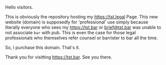 Hello visitors.

This is obviously the repository hosting my https://tst.legal Page. This new website (domain) is supposedly for 'professional' use simply because literally everyone who sees my https://tst.bar or brief@tst.bar was unable to not associate `bar` with pub. This is even the case for those legal professionals who themselves refer counsel or barrister to bar all the time.

So, I purchase this domain. That's it.


Thank you for visitting https://tst.bar. See you there.
